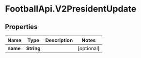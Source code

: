 # FootballApi.V2PresidentUpdate

## Properties
Name | Type | Description | Notes
------------ | ------------- | ------------- | -------------
**name** | **String** |  | [optional] 
